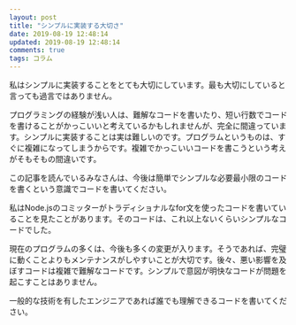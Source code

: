 ```yaml
---
layout: post
title: "シンプルに実装する大切さ"
date: 2019-08-19 12:48:14
updated: 2019-08-19 12:48:14
comments: true
tags: コラム
---
```

私はシンプルに実装することをとても大切にしています。最も大切にしていると言っても過言ではありません。

プログラミングの経験が浅い人は、難解なコードを書いたり、短い行数でコードを書けることがかっこいいと考えているかもしれませんが、完全に間違っています。シンプルに実装することは実は難しいのです。プログラムというものは、すぐに複雑になってしまうからです。複雑でかっこいいコードを書こうという考えがそもそもの間違いです。

この記事を読んでいるみなさんは、今後は簡単でシンプルな必要最小限のコードを書くという意識でコードを書いてください。

私はNode.jsのコミッターがトラディショナルなfor文を使ったコードを書いていることを見たことがあります。そのコードは、これ以上ないくらいシンプルなコードでした。


現在のプログラムの多くは、今後も多くの変更が入ります。そうであれば、完璧に動くことよりもメンテナンスがしやすいことが大切です。後々、悪い影響を及ぼすコードは複雑で難解なコードです。シンプルで意図が明快なコードが問題を起こすことはありません。

一般的な技術を有したエンジニアであれば誰でも理解できるコードを書いてください。
